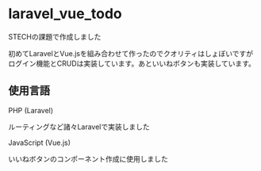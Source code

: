 # laravel_vue_todo

STECHの課題で作成しました

初めてLaravelとVue.jsを組み合わせて作ったのでクオリティはしょぼいですがログイン機能とCRUDは実装しています。あといいねボタンも実装しています。

## 使用言語

PHP (Laravel)

ルーティングなど諸々Laravelで実装しました

JavaScript (Vue.js)

いいねボタンのコンポーネント作成に使用しました
